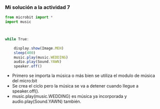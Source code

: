 <!-- Produciendo Sonidos con el Micro:bit
Enunciado: investiga y experimenta con la generación de sonidos utilizando el speaker o buzzer del micro:bit.

Entrega:

Código que genere al menos 2 sonidos diferentes.
Documentación del código y descripción del proceso. -->

### Mi solución a la actividad 7

``` js
from microbit import *
import music



while True:
    
    display.show(Image.MEH)
    sleep(400)
    music.play(music.WEDDING)
    audio.play(Sound.YAWN)
    speaker.off()
```

- Primero se importa la música o más bien se utiliza el modulo de música del micro:bit
- Se crea el ciclo pero la música se va a detener cuando llegue a speaker.off().
- music.play(music.WEDDING) es música ya incorporada y audio.play(Sound.YAWN) también.
